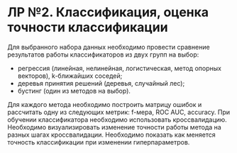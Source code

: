 # ЛР №2. Классификация, оценка точности классификации

Для выбранного набора данных необходимо провести сравнение результатов работы классификаторов из двух групп на выбор: 
- регрессия (линейная, нелинейная, логистическая, метод опорных векторов), k-ближайших соседей;
- деревья принятия решений (деревья, случайный лес);
- бустинг (один из методов на выбор).

Для каждого метода необходимо построить матрицу ошибок и рассчитать одну из следующих метрик: f-мера, ROC AUC, accuracy.
При обучении классификатора необходимо использовать кроссвалидацию. Необходимо визуализировать изменение точности работы метода на разных шагах кроссвалидации. Необходимо показать как меняется точность классификации при изменении гиперпараметров.

